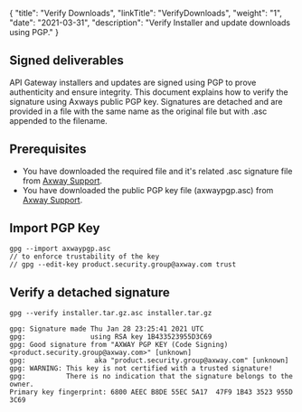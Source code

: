 {
"title": "Verify Downloads",
  "linkTitle": "VerifyDownloads",
  "weight": "1",
  "date": "2021-03-31",
  "description": "Verify Installer and update downloads using PGP."
}

## Signed deliverables

API Gateway installers and updates are signed using PGP to prove authenticity and ensure integrity. This document explains how to verify the signature using Axways public PGP key. Signatures are detached and are provided in a file with the same name as the original file but with .asc appended to the filename.

## Prerequisites

* You have downloaded the required file and it's related .asc signature file from [Axway Support](https://support.axway.com).
* You have downloaded the public PGP key file (axwaypgp.asc) from [Axway Support](https://support.axway.com).


## Import PGP Key

```
gpg --import axwaypgp.asc
// to enforce trustability of the key
// gpg --edit-key product.security.group@axway.com trust
```

## Verify a detached signature

```
gpg --verify installer.tar.gz.asc installer.tar.gz
 
gpg: Signature made Thu Jan 28 23:25:41 2021 UTC
gpg:                using RSA key 1B433523955D3C69
gpg: Good signature from "AXWAY PGP KEY (Code Signing) <product.security.group@axway.com>" [unknown]
gpg:                 aka "product.security.group@axway.com" [unknown]
gpg: WARNING: This key is not certified with a trusted signature!
gpg:          There is no indication that the signature belongs to the owner.
Primary key fingerprint: 6800 AEEC B8DE 55EC 5A17  47F9 1B43 3523 955D 3C69
```
 
